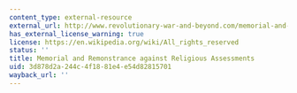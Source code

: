 ```yaml
---
content_type: external-resource
external_url: http://www.revolutionary-war-and-beyond.com/memorial-and-remonstrance-against-religious-assessments.html
has_external_license_warning: true
license: https://en.wikipedia.org/wiki/All_rights_reserved
status: ''
title: Memorial and Remonstrance against Religious Assessments
uid: 3d878d2a-244c-4f18-81e4-e54d82815701
wayback_url: ''
---
```

